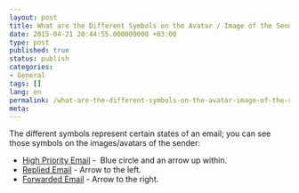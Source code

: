 ```yaml
---
layout: post
title: What are the Different Symbols on the Avatar / Image of the Sender?
date: 2015-04-21 20:44:55.000000000 +03:00
type: post
published: true
status: publish
categories:
- General
tags: []
lang: en
permalink: /what-are-the-different-symbols-on-the-avatar-image-of-the-sender/
meta:
---
```


The different symbols represent certain states of an email; you can see those symbols on the images/avatars of the sender:

* [High Priority Email](/send-email-with-high-priority/) -  Blue circle and an arrow up within.
* [Replied Email](/how-can-i-differentiate-a-forwarded-from-a-replied-email/) - Arrow to the left.
* [Forwarded Email](/how-can-i-differentiate-a-forwarded-from-a-replied-email/) - Arrow to the right.